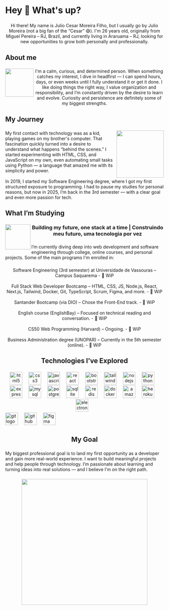 <h1 align="left">Hey 👋 What's up?</h1>

###

<p align="center">Hi there! My name is Julio Cesar Moreira Filho, but I usually go by Julio Moreira (not a big fan of the “Cesar” 😅). I'm 26 years old, originally from Miguel Pereira – RJ, Brazil, and currently living in Araruama – RJ, looking for new opportunities to grow both personally and professionally.</p>

###

<h2 align="left">About me</h2>

###

<img align="left" height="90" src="https://i.gifer.com/XwI4.gif"  />

###

<p align="center">I'm a calm, curious, and determined person. When something catches my interest, I dive in headfirst — I can spend hours, days, or even weeks until I fully understand it or get it done. I like doing things the right way, I value organization and responsibility, and I’m constantly driven by the desire to learn and evolve. Curiosity and persistence are definitely some of my biggest strengths.</p>

###

<h2 align="left">My Journey</h2>

###

<img align="right" height="150" src="https://i.gifer.com/3gXp.gif"  />

###

<p align="left">My first contact with technology was as a kid, playing games on my brother's computer. That fascination quickly turned into a desire to understand what happens “behind the scenes.” I started experimenting with HTML, CSS, and JavaScript on my own, even automating small tasks using Python — a language that amazed me with its simplicity and power.<br><br>In 2019, I started my Software Engineering degree, where I got my first structured exposure to programming. I had to pause my studies for personal reasons, but now in 2025, I’m back in the 3rd semester — with a clear goal and even more passion for tech.</p>

###

<h2 align="left">What I’m Studying</h2>

###

<img align="left" height="80" src="https://i.gifer.com/Yg6I.gif"  />

###

<h3 align="center">Building my future, one stack at a time | Construindo meu futuro, uma tecnologia por vez</h3>

###

<p align="left">I’m currently diving deep into web development and software engineering through college, online courses, and personal projects. Some of the main programs I'm enrolled in:</p>

###

<p align="center">Software Engineering (3rd semester) at Universidade de Vassouras – Campus Saquarema - 🔄 WiP<br><br>Full Stack Web Developer Bootcamp – HTML, CSS, JS, Node.js, React, Next.js, Tailwind, Docker, Git, TypeScript, Scrum, Figma, and more. - 🔄 WiP<br><br>Santander Bootcamp (via DIO) – Chose the Front-End track. - 🔄 WiP<br><br>English course (EnglishBay) – Focused on technical reading and conversation. - 🔄 WiP<br><br>CS50 Web Programming (Harvard) – Ongoing. - 🔄 WiP<br><br>Business Administration degree (UNOPAR) – Currently in the 5th semester (online). - 🔄 WiP</p>

###

<h2 align="center">Technologies I’ve Explored</h2>

###

<div align="center">
  <img src="https://cdn.jsdelivr.net/gh/devicons/devicon/icons/html5/html5-original.svg" height="40" alt="html5 logo"  />
  <img width="12" />
  <img src="https://cdn.jsdelivr.net/gh/devicons/devicon/icons/css3/css3-original.svg" height="40" alt="css3 logo"  />
  <img width="12" />
  <img src="https://cdn.jsdelivr.net/gh/devicons/devicon/icons/javascript/javascript-original.svg" height="40" alt="javascript logo"  />
  <img width="12" />
  <img src="https://cdn.jsdelivr.net/gh/devicons/devicon/icons/react/react-original.svg" height="40" alt="react logo"  />
  <img width="12" />
  <img src="https://cdn.jsdelivr.net/gh/devicons/devicon/icons/bootstrap/bootstrap-original.svg" height="40" alt="bootstrap logo"  />
  <img width="12" />
  <img src="https://cdn.jsdelivr.net/gh/devicons/devicon/icons/tailwindcss/tailwindcss-original-wordmark.svg" height="40" alt="tailwindcss logo"  />
  <img width="12" />
  <img src="https://cdn.jsdelivr.net/gh/devicons/devicon/icons/nodejs/nodejs-original.svg" height="40" alt="nodejs logo"  />
  <img width="12" />
  <img src="https://cdn.jsdelivr.net/gh/devicons/devicon/icons/python/python-original.svg" height="40" alt="python logo"  />
  <img width="12" />
  <img src="https://cdn.jsdelivr.net/gh/devicons/devicon/icons/express/express-original.svg" height="40" alt="express logo"  />
  <img width="12" />
  <img src="https://cdn.jsdelivr.net/gh/devicons/devicon/icons/mysql/mysql-original.svg" height="40" alt="mysql logo"  />
  <img width="12" />
  <img src="https://cdn.jsdelivr.net/gh/devicons/devicon/icons/postgresql/postgresql-original.svg" height="40" alt="postgresql logo"  />
  <img width="12" />
  <img src="https://cdn.jsdelivr.net/gh/devicons/devicon/icons/sqlite/sqlite-original.svg" height="40" alt="sqlite logo"  />
  <img width="12" />
  <img src="https://cdn.jsdelivr.net/gh/devicons/devicon/icons/redis/redis-original.svg" height="40" alt="redis logo"  />
  <img width="12" />
  <img src="https://cdn.jsdelivr.net/gh/devicons/devicon/icons/docker/docker-original.svg" height="40" alt="docker logo"  />
  <img width="12" />
  <img src="https://cdn.jsdelivr.net/gh/devicons/devicon/icons/amazonwebservices/amazonwebservices-line-wordmark.svg" height="40" alt="amazonwebservices logo"  />
  <img width="12" />
  <img src="https://cdn.jsdelivr.net/gh/devicons/devicon/icons/heroku/heroku-original.svg" height="40" alt="heroku logo"  />
  <img width="12" />
  <img src="https://cdn.jsdelivr.net/gh/devicons/devicon/icons/electron/electron-original.svg" height="40" alt="electron logo"  />
  <img width="12" />
</div>

<div>
  <img src="https://cdn.jsdelivr.net/gh/devicons/devicon/icons/git/git-original.svg" height="40" alt="git logo"  />
  <img width="12" />
  <img src="https://cdn.jsdelivr.net/gh/devicons/devicon/icons/github/github-original.svg" height="40" alt="github logo"  />
  <img width="12" />
  <img src="https://cdn.jsdelivr.net/gh/devicons/devicon/icons/figma/figma-original.svg" height="40" alt="figma logo"  />
</div>

###

<h2 align="center">My Goal</h2>

###

<p align="left">My biggest professional goal is to land my first opportunity as a developer and gain more real-world experience. I want to build meaningful projects and help people through technology. I’m passionate about learning and turning ideas into real solutions — and I believe I’m on the right path.</p>

###

<div align="center">
  <img height="400" src="https://i.gifer.com/3BBS.gif"  />
</div>

###
